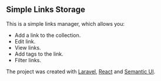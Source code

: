 ## Simple Links Storage

This is a simple links manager,  which allows you: 

- Add a link to the collection.
- Edit link.
- View links.
- Add tags to the link.
- Filter links.

The project was created with [Laravel](https://laravel.com/), [React](https://reactjs.org/) and [Semantic UI](https://semantic-ui.com/).